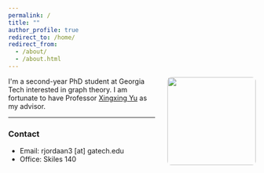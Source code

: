 ```yaml
---
permalink: /
title: ""
author_profile: true
redirect_to: /home/
redirect_from: 
  - /about/
  - /about.html
---
```


<img src="/images/pic.png" width="180px" style="float: right; margin-left: 25px; margin-bottom: 15px; border-radius: 8px;" />

I'm a second-year PhD student at Georgia Tech interested in graph theory. I am fortunate to have Professor [Xingxing Yu](https://yu.math.gatech.edu) as my advisor. 

---


### Contact

- Email: rjordaan3 \[at\] gatech.edu
- Office: Skiles 140

